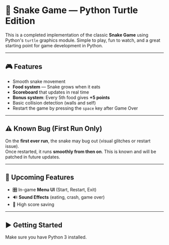 # 🐍 Snake Game — Python Turtle Edition

This is a completed implementation of the classic **Snake Game** using Python's `turtle` graphics module. Simple to play, fun to watch, and a great starting point for game development in Python.

---

## 🎮 Features

- Smooth snake movement
- **Food system** — Snake grows when it eats
- **Scoreboard** that updates in real time
- **Bonus system**: Every 5th food gives **+5 points**
- Basic collision detection (walls and self)
- Restart the game by pressing the `space` key after Game Over

---

## ⚠️ Known Bug (First Run Only)

On the **first ever run**, the snake may bug out (visual glitches or restart issue).  
Once restarted, it runs **smoothly from then on**. This is known and will be patched in future updates.

---

## 🚧 Upcoming Features

- 🎛️ In-game **Menu UI** (Start, Restart, Exit)
- 🔊 **Sound Effects** (eating, crash, game over)
- 💾 High score saving

---

## ▶️ Getting Started

Make sure you have Python 3 installed.


